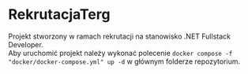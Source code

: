 # RekrutacjaTerg
Projekt stworzony w ramach rekrutacji na stanowisko .NET Fullstack Developer.\
Aby uruchomić projekt należy wykonać polecenie `docker compose -f "docker/docker-compose.yml" up -d` w głównym folderze repozytorium.
